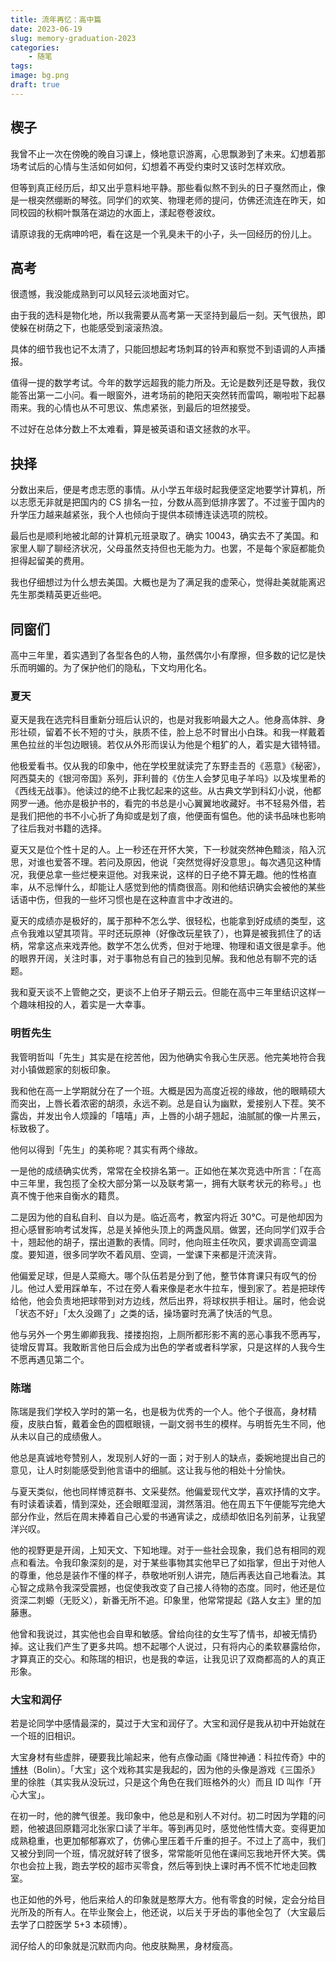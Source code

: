 ```yaml
---
title: 流年再忆：高中篇
date: 2023-06-19
slug: memory-graduation-2023
categories:
    - 随笔
tags:
image: bg.png
draft: true
---
```

## 楔子

我曾不止一次在傍晚的晚自习课上，倏地意识游离，心思飘渺到了未来。幻想着那场考试后的心情与生活如何如何，幻想着不再受约束时又该时怎样欢欣。

但等到真正经历后，却又出乎意料地平静。那些看似熬不到头的日子戛然而止，像是一根突然绷断的琴弦。同学们的欢笑、物理老师的提问，仿佛还流连在昨天，如同校园的秋桐叶飘落在湖边的水面上，漾起卷卷波纹。

请原谅我的无病呻吟吧，看在这是一个乳臭未干的小子，头一回经历的份儿上。

## 高考

很遗憾，我没能成熟到可以风轻云淡地面对它。

由于我的选科是物化地，所以我需要从高考第一天坚持到最后一刻。天气很热，即使躲在树荫之下，也能感受到滚滚热浪。

具体的细节我也记不太清了，只能回想起考场刺耳的铃声和察觉不到语调的人声播报。

值得一提的数学考试。今年的数学远超我的能力所及。无论是数列还是导数，我仅能答出第一二小问。看一眼窗外，进考场前的艳阳天突然转而雷鸣，唰啦啦下起暴雨来。我的心情也从不可思议、焦虑紧张，到最后的坦然接受。

不过好在总体分数上不太难看，算是被英语和语文拯救的水平。

## 抉择

分数出来后，便是考虑志愿的事情。从小学五年级时起我便坚定地要学计算机，所以志愿无非就是把国内的 CS 排名一拉，分数从高到低排序罢了。不过鉴于国内的升学压力越来越紧张，我个人也倾向于提供本硕博连读选项的院校。

最后也是顺利地被北邮的计算机元班录取了。确实 10043，确实去不了美国。和家里人聊了聊经济状况，父母虽然支持但也无能为力。也罢，不是每个家庭都能负担得起留美的费用。

我也仔细想过为什么想去美国。大概也是为了满足我的虚荣心，觉得赴美就能离迟先生那类精英更近些吧。

## 同窗们

高中三年里，着实遇到了各型各色的人物，虽然偶尔小有摩擦，但多数的记忆是快乐而明媚的。为了保护他们的隐私，下文均用化名。

### 夏天

夏天是我在选完科目重新分班后认识的，也是对我影响最大之人。他身高体胖、身形壮硕，留着不长不短的寸头，肤质不佳，脸上总不时冒出小白珠。和我一样戴着黑色拉丝的半包边眼镜。若仅从外形而误认为他是个粗犷的人，着实是大错特错。

他极爱看书。仅从我的印象中，他在学校里就读完了东野圭吾的《恶意》《秘密》，阿西莫夫的《银河帝国》系列，菲利普的《仿生人会梦见电子羊吗》以及埃里希的《西线无战事》。他读过的绝不止我忆起来的这些。从古典文学到科幻小说，他都网罗一通。他亦是极护书的，看完的书总是小心翼翼地收藏好。书不轻易外借，若是我们把他的书不小心折了角抑或是划了痕，他便面有愠色。他的读书品味也影响了往后我对书籍的选择。

夏天又是位个性十足的人。上一秒还在开怀大笑，下一秒就突然神色黯淡，陷入沉思，对谁也爱答不理。若问及原因，他说「突然觉得好没意思」。每次遇见这种情况，我便总拿一些烂梗来逗他。对我来说，这样的日子绝不算无趣。他的性格直率，从不忌惮什么，却能让人感觉到他的情商很高。刚和他结识确实会被他的某些话语中伤，但我的一些坏习惯也是在这种直言中才改进的。

夏天的成绩亦是极好的，属于那种不怎么学、很轻松，也能拿到好成绩的类型，这点令我难以望其项背。平时还玩原神（好像改玩星铁了），也算是被我抓住了的话柄，常拿这点来戏弄他。数学不怎么优秀，但对于地理、物理和语文很是拿手。他的眼界开阔，关注时事，对于事物总有自己的独到见解。我和他总有聊不完的话题。

我和夏天谈不上管鲍之交，更谈不上伯牙子期云云。但能在高中三年里结识这样一个趣味相投的人，着实是一大幸事。

### 明哲先生

我管明哲叫「先生」其实是在挖苦他，因为他确实令我心生厌恶。他完美地符合我对小镇做题家的刻板印象。

我和他在高一上学期就分在了一个班。大概是因为高度近视的缘故，他的眼睛硕大而突出，上唇长着浓密的胡须，永远不剃。总是自认为幽默，爱接别人下茬。笑不露齿，并发出令人烦躁的「嘻嘻」声，上唇的小胡子翘起，油腻腻的像一片黑云，标致极了。

他何以得到「先生」的美称呢？其实有两个缘故。

一是他的成绩确实优秀，常常在全校排名第一。正如他在某次竞选中所言：「在高中三年里，我包揽了全校大部分第一以及联考第一，拥有大联考状元的称号。」也真不愧于他来自衡水的籍贯。

二是因为他的自私自利、自以为是。临近高考，教室内将近 30°C。可是他却因为担心感冒影响考试发挥，总是关掉他头顶上的两盏风扇。做罢，还向同学们双手合十，翘起他的胡子，摆出道歉的表情。同时，他向班主任吹风，要求调高空调温度。要知道，很多同学吹不着风扇、空调，一堂课下来都是汗流浃背。

他偏爱足球，但是人菜瘾大。哪个队伍若是分到了他，整节体育课只有叹气的份儿。他过人爱用踩单车，不过在旁人看来像是老水牛拉车，慢到家了。若是把球传给他，他会负责地把球带到对方边线，然后出界，将球权拱手相让。届时，他会说「状态不好」「太久没踢了」之类的话，操场霎时充满了快活的气息。

他与另外一个男生卿卿我我、搂搂抱抱，上厕所都形影不离的恶心事我不愿再写，徒增反胃耳。我敢断言他日后会成为出色的学者或者科学家，只是这样的人我今生不愿再遇见第二个。

### 陈瑞

陈瑞是我们学校入学时的第一名，也是极为优秀的一个人。他个子很高，身材精瘦，皮肤白皙，戴着金色的圆框眼镜，一副文弱书生的模样。与明哲先生不同，他从未以自己的成绩傲人。

他总是真诚地夸赞别人，发现别人好的一面；对于别人的缺点，委婉地提出自己的意见，让人时刻能感受到他言语中的细腻。这让我与他的相处十分愉快。

与夏天类似，他也同样博览群书、文采斐然。他偏爱现代文学，喜欢抒情的文字。有时读着读着，情到深处，还会眼眶湿润，潸然落泪。他在周五下午便能写完绝大部分作业，然后在周末捧着自己心爱的书通宵读之，成绩却依旧名列前茅，让我望洋兴叹。

他的视野更是开阔，上知天文、下知地理。对于一些社会现象，我们总有相同的观点和看法。令我印象深刻的是，对于某些事物其实他早已了如指掌，但出于对他人的尊重，他总是装作不懂的样子，恭敬地听别人讲完，随后再表达自己地看法。其心智之成熟令我深受震撼，也促使我改变了自己接人待物的态度。同时，他还是位资深二刺螈（无贬义），新番无所不追。印象里，他常常提起《路人女主》里的加藤惠。

他曾和我说过，其实他也会自卑和敏感。曾给向往的女生写了情书，却被无情扔掉。这让我们产生了更多共鸣。想不起哪个人说过，只有将内心的柔软暴露给你，才算真正的交心。和陈瑞的相识，也是我的幸运，让我见识了双商都高的人的真正形象。

### 大宝和润仔

若是论同学中感情最深的，莫过于大宝和润仔了。大宝和润仔是我从初中开始就在一个班的旧相识。

大宝身材有些虚胖，硬要我比喻起来，他有点像动画《降世神通：科拉传奇》中的 [博林](https://www.gamersky.com/handbook/201410/479923_3.shtml)（Bolin）。「大宝」这个戏称其实是我起的，因为他的头像是游戏《三国杀》里的徐胜（其实我从没玩过，只是这个角色在我们班格外的火）而且 ID 叫作「开心大宝」。

在初一时，他的脾气很差。我印象中，他总是和别人不对付。初二时因为学籍的问题，他被退回原籍河北张家口读了半年。等到再见时，感觉他性情大变。变得更加成熟稳重，也更加郁郁寡欢了，仿佛心里压着千斤重的担子。不过上了高中，我们又被分到同一个班，情况就好转了很多，常常能听见他在课间忘我地开怀大笑。偶尔也会拉上我，跑去学校的超市买零食，然后等到快上课时再不慌不忙地走回教室。

也正如他的外号，他后来给人的印象就是憨厚大方。他有零食的时候，定会分给目光所及的所有人。在毕业聚会上，他还说，以后关于牙齿的事他全包了（大宝最后去学了口腔医学 5+3 本硕博）。

润仔给人的印象就是沉默而内向。他皮肤黝黑，身材瘦高。